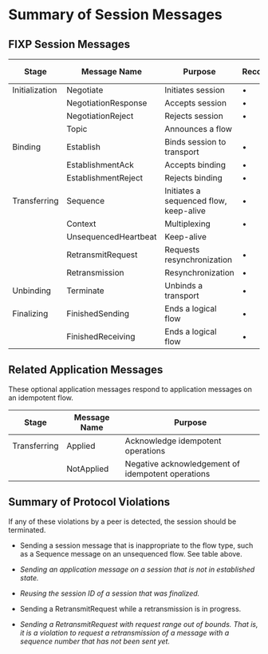 Summary of Session Messages
===========================

FIXP Session Messages
---------------------

| Stage          | Message Name         | Purpose                                | Recoverable   | Idempotent   | Unsequenced / None | Multicast |
|----------------|----------------------|----------------------------------------|---------------|--------------|--------------------|-----------|
| Initialization | Negotiate            | Initiates session                      | •             | •            | •                  |           |
|                | NegotiationResponse  | Accepts session                        | •             | •            | •                  |           |
|                | NegotiationReject    | Rejects session                        | •             | •            | •                  |           |
|                | Topic                | Announces a flow                       |               |              |                    | •         |
| Binding        | Establish            | Binds session to transport             | •             | •            | •                  |           |
|                | EstablishmentAck     | Accepts binding                        | •             | •            | •                  |           |
|                | EstablishmentReject  | Rejects binding                        | •             | •            | •                  |           |
| Transferring   | Sequence             | Initiates a sequenced flow, keep-alive | •             | •            |                    | •         |
|                | Context              | Multiplexing                           | •             | •            | •                  | •         |
|                | UnsequencedHeartbeat | Keep-alive                             |               |              | •                  |           |
|                | RetransmitRequest    | Requests resynchronization             | •             |              |                    |           |
|                | Retransmission       | Resynchronization                      | •             |              |                    |           |
| Unbinding      | Terminate            | Unbinds a transport                    | •             | •            | •                  |           |
| Finalizing     | FinishedSending      | Ends a logical flow                    | •             | •            | •                  | •         |
|                | FinishedReceiving    | Ends a logical flow                    | •             | •            | •                  | •         |

Related Application Messages
----------------------------

These optional application messages respond to application messages on an idempotent flow.

| Stage        | Message Name | Purpose                                           |
|--------------|--------------|---------------------------------------------------|
| Transferring | Applied      | Acknowledge idempotent operations                 |
|              | NotApplied   | Negative acknowledgement of idempotent operations |

Summary of Protocol Violations
------------------------------

If any of these violations by a peer is detected, the session should be terminated.

-   Sending a session message that is inappropriate to the flow type, such as a Sequence message on an unsequenced flow. See table above.

-   *Sending an application message on a session that is not in established state.*

-   *Reusing the session ID of a session that was finalized.*

-   Sending a RetransmitRequest while a retransmission is in progress.

-   *Sending a RetransmitRequest with request range out of bounds. That is, it is a violation to request a retransmission of a message with a sequence number that has not been sent yet.*
